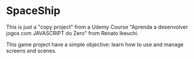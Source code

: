# SpaceShip

This is just a "copy project" from a Udemy Course "Aprenda a desenvolver jogos com JAVASCRIPT do Zero" from Renato Ikeuchi.

This game project have a simple objective: learn how to use and manage screens and scenes.